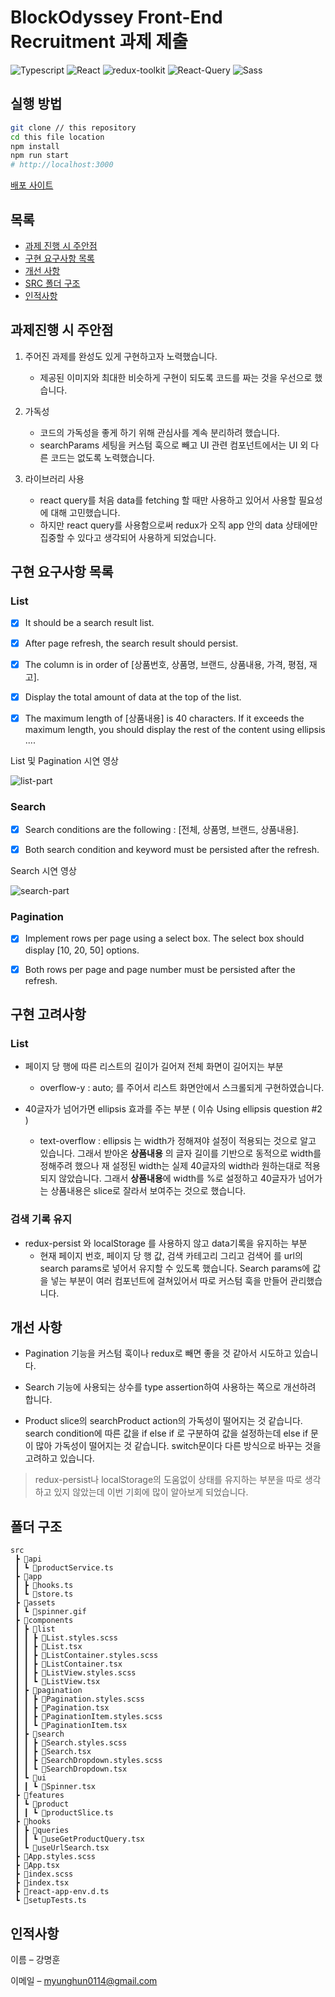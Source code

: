 # BlockOdyssey Front-End Recruitment 과제 제출 

<p>
<img alt="Typescript" src="https://img.shields.io/badge/Typescript-v4.9.4-3178C6?style=plastic&logoColor=white%22/%3E"/>
<img alt="React" src="https://img.shields.io/badge/React-v18.2.0-61DAFB?style=plastic&logo=react&logoColor=white"/>
<img alt="redux-toolkit" src="https://img.shields.io/badge/React redux-v8.0.5-764ABC?style=plastic&logo=redux&logoColor=white"/>
<img alt="React-Query" src="https://img.shields.io/badge/React Query-v4.22.4-FF4154?style=plastic&logo=reactquery&logoColor=white"/>
<img alt="Sass" src="https://img.shields.io/badge/Sass-v1.57.1-CC6699?style=plastic&logo=sass&logoColor=white"/>
</p>

## 실행 방법

```sh
git clone // this repository
cd this file location
npm install 
npm run start
# http://localhost:3000
```

 [배포 사이트](https://michoball.github.io/blockOdyssey-fe/)


## 목록

- [과제 진행 시 주안점](#과제진행-시-주안점)<br/>
- [구현 요구사항 목록](#구현-요구사항-목록)<br/>
- [개선 사항](#개선-사항)<br/>
- [SRC 폴더 구조](#폴더-구조)<br/>
- [인적사항](#인적사항)<br/>



## 과제진행 시 주안점 


1. 주어진 과제를 완성도 있게 구현하고자 노력했습니다. 
   - 제공된 이미지와 최대한 비슷하게 구현이 되도록 코드를 짜는 것을 우선으로 했습니다. 
   
2. 가독성
   - 코드의 가독성을 좋게 하기 위해 관심사를 계속 분리하려 했습니다.  
   - searchParams 세팅을 커스텀 훅으로 빼고 UI 관련 컴포넌트에서는 UI 외 다른 코드는 없도록 노력했습니다.  

3. 라이브러리 사용
   - react query를 처음 data를 fetching 할 때만 사용하고 있어서 사용할 필요성에 대해 고민했습니다. 
   - 하지만 react query를 사용함으로써 redux가 오직 app 안의 data 상태에만 집중할 수 있다고 생각되어 사용하게 되었습니다.   


## 구현 요구사항 목록

### List


- [x] It should be a search result list.
- [x] After page refresh, the search result should persist.
- [x] The column is in order of [상품번호, 상품명, 브랜드, 상품내용, 가격, 평점, 재고].
- [x] Display the total amount of data at the top of the list.
- [x] The maximum length of [상품내용] is 40 characters. If it exceeds the maximum length, you should display the rest of the content using ellipsis ....


List 및 Pagination 시연 영상

![list-part](https://user-images.githubusercontent.com/79836148/216230784-07184d76-ed02-4add-a464-9bc91f068936.gif)


 ### Search


- [x] Search conditions are the following : [전체, 상품명, 브랜드, 상품내용].
- [x] Both search condition and keyword must be persisted after the refresh.


Search 시연 영상

![search-part](https://user-images.githubusercontent.com/79836148/216230884-9b4e3289-ab10-4d35-8926-5cd71cf45aa3.gif)


 ### Pagination


- [x] Implement rows per page using a select box. The select box should display [10, 20, 50] options.
- [x] Both rows per page and page number must be persisted after the refresh.


## 구현 고려사항


### List

* 페이지 당 행에 따른 리스트의 길이가 길어져 전체 화면이 길어지는 부분

  - overflow-y : auto; 를 주어서 리스트 화면안에서 스크롤되게 구현하였습니다.
  
* 40글자가 넘어가면 ellipsis 효과를 주는 부분  ( 이슈 Using ellipsis question #2 )

  - text-overflow : ellipsis 는 width가 정해져야 설정이 적용되는 것으로 알고 있습니다. 그래서 받아온 **상품내용** 의 글자 길이를 기반으로 동적으로 width를 정해주려 했으나 
    재 설정된 width는 실제 40글자의 width라 원하는대로 적용되지 않았습니다. 그래서 **상품내용**에 width를 %로 설정하고 40글자가 넘어가는 상품내용은 slice로 잘라서 보여주는 것으로 했습니다.  

### 검색 기록 유지

*  redux-persist 와 localStorage 를 사용하지 않고 data기록을 유지하는 부분
   - 현재 페이지 번호, 페이지 당 행 값, 검색 카테고리 그리고 검색어 를 url의 search params로 넣어서 유지할 수 있도록 했습니다. 
    Search params에 값을 넣는 부분이 여러 컴포넌트에 걸쳐있어서 따로 커스텀 훅을 만들어 관리했습니다.


## 개선 사항

- Pagination 기능을 커스텀 훅이나 redux로 빼면 좋을 것 같아서 시도하고 있습니다.

- Search 기능에 사용되는 상수를 type assertion하여 사용하는 쪽으로 개선하려 합니다.

- Product slice의 searchProduct action의 가독성이 떨어지는 것 같습니다. search condition에 따른 값을 if else if 로 구분하여 값을 설정하는데 else if 문이 많아 가독성이 떨어지는 것 같습니다. switch문이다 다른 방식으로 바꾸는 것을 고려하고 있습니다. 

> redux-persist나 localStorage의 도움없이 상태를 유지하는 부분을 따로 생각하고 있지 않았는데 이번 기회에 많이 알아보게 되었습니다.  

## 폴더 구조

```
src
 ┣ 📂api
 ┃ ┗ 📜productService.ts
 ┣ 📂app
 ┃ ┣ 📜hooks.ts
 ┃ ┗ 📜store.ts
 ┣ 📂assets
 ┃ ┗ 📜spinner.gif
 ┣ 📂components
 ┃ ┣ 📂list
 ┃ ┃ ┣ 📜List.styles.scss
 ┃ ┃ ┣ 📜List.tsx
 ┃ ┃ ┣ 📜ListContainer.styles.scss
 ┃ ┃ ┣ 📜ListContainer.tsx
 ┃ ┃ ┣ 📜ListView.styles.scss
 ┃ ┃ ┗ 📜ListView.tsx
 ┃ ┣ 📂pagination
 ┃ ┃ ┣ 📜Pagination.styles.scss
 ┃ ┃ ┣ 📜Pagination.tsx
 ┃ ┃ ┣ 📜PaginationItem.styles.scss
 ┃ ┃ ┗ 📜PaginationItem.tsx
 ┃ ┣ 📂search
 ┃ ┃ ┣ 📜Search.styles.scss
 ┃ ┃ ┣ 📜Search.tsx
 ┃ ┃ ┣ 📜SearchDropdown.styles.scss
 ┃ ┃ ┗ 📜SearchDropdown.tsx
 ┃ ┗ 📂ui
 ┃ ┃ ┗ 📜Spinner.tsx
 ┣ 📂features
 ┃ ┗ 📂product
 ┃ ┃ ┗ 📜productSlice.ts
 ┣ 📂hooks
 ┃ ┣ 📂queries
 ┃ ┃ ┗ 📜useGetProductQuery.tsx
 ┃ ┗ 📜useUrlSearch.tsx
 ┣ 📜App.styles.scss
 ┣ 📜App.tsx
 ┣ 📜index.scss
 ┣ 📜index.tsx
 ┣ 📜react-app-env.d.ts
 ┗ 📜setupTests.ts
```



## 인적사항


이름 – 강명훈 

이메일 – myunghun0114@gmail.com

